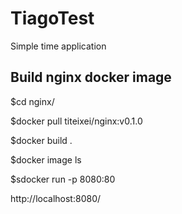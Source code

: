 # TiagoTest
Simple time application

## Build nginx docker image

$cd nginx/

$docker pull titeixei/nginx:v0.1.0

$docker build .

$docker image ls

$sdocker run -p 8080:80 <IMAGE ID>

http://localhost:8080/
